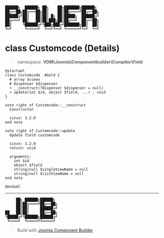 ```
██████╗  ██████╗ ██╗    ██╗███████╗██████╗
██╔══██╗██╔═══██╗██║    ██║██╔════╝██╔══██╗
██████╔╝██║   ██║██║ █╗ ██║█████╗  ██████╔╝
██╔═══╝ ██║   ██║██║███╗██║██╔══╝  ██╔══██╗
██║     ╚██████╔╝╚███╔███╔╝███████╗██║  ██║
╚═╝      ╚═════╝  ╚══╝╚══╝ ╚══════╝╚═╝  ╚═╝
```
# class Customcode (Details)
> namespace: **VDM\Joomla\Componentbuilder\Compiler\Field**
```uml
@startuml
class Customcode  #Gold {
  # array $views
  # Dispenser $dispenser
  + __construct(?Dispenser $dispenser = null)
  + update(int $id, object $field, ...) : void
}

note right of Customcode::__construct
  Constructor

  since: 3.2.0
end note

note right of Customcode::update
  Update field customcode

  since: 3.2.0
  return: void
  
  arguments:
    int $id
    object $field
    string|null $singleViewName = null
    string|null $listViewName = null
end note
 
@enduml
```

---
```
     ██╗ ██████╗██████╗
     ██║██╔════╝██╔══██╗
     ██║██║     ██████╔╝
██   ██║██║     ██╔══██╗
╚█████╔╝╚██████╗██████╔╝
 ╚════╝  ╚═════╝╚═════╝
```
> Build with [Joomla Component Builder](https://git.vdm.dev/joomla/Component-Builder)

